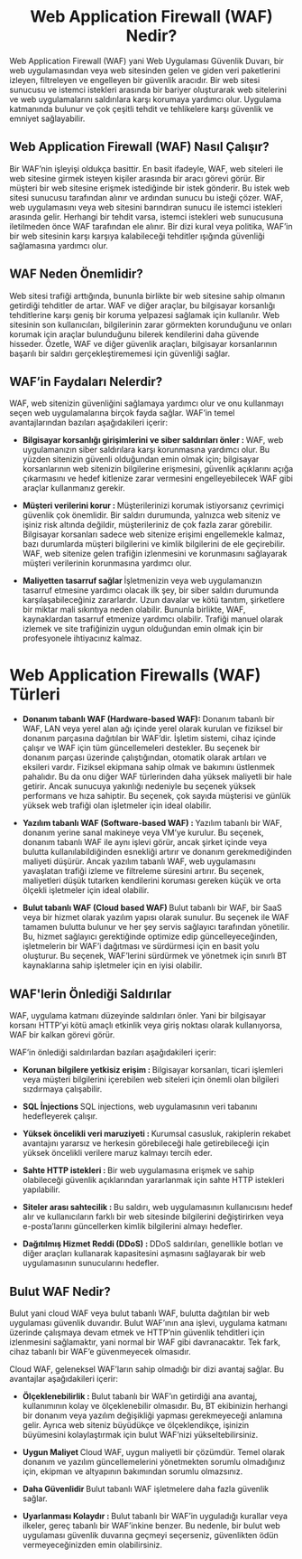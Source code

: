 <h1 align="center"> Web Application Firewall (WAF) Nedir? </h1>
Web Application Firewall (WAF) yani Web Uygulaması Güvenlik Duvarı, bir web uygulamasından veya web sitesinden gelen ve giden veri paketlerini izleyen, 
filtreleyen ve engelleyen bir güvenlik aracıdır. Bir web sitesi sunucusu ve istemci istekleri arasında bir bariyer oluşturarak web sitelerini ve web uygulamalarını saldırılara karşı korumaya yardımcı olur.
Uygulama katmanında bulunur ve çok çeşitli tehdit ve tehlikelere karşı güvenlik ve emniyet sağlayabilir.

<h2> Web Application Firewall (WAF) Nasıl Çalışır? </h2>
Bir WAF’nin işleyişi oldukça basittir. En basit ifadeyle, WAF, web siteleri ile web sitesine girmek isteyen kişiler arasında bir aracı görevi görür.
Bir müşteri bir web sitesine erişmek istediğinde bir istek gönderir. Bu istek web sitesi sunucusu tarafından alınır ve ardından sunucu bu isteği çözer.
WAF, web uygulamasını veya web sitesini barındıran sunucu ile istemci istekleri arasında gelir. 
Herhangi bir tehdit varsa, istemci istekleri web sunucusuna iletilmeden önce WAF tarafından ele alınır.
Bir dizi kural veya politika, WAF’in bir web sitesinin karşı karşıya kalabileceği tehditler ışığında güvenliği sağlamasına yardımcı olur.

<h2> WAF Neden Önemlidir? </h2>
Web sitesi trafiği arttığında, bununla birlikte bir web sitesine sahip olmanın getirdiği tehditler de artar.
WAF ve diğer araçlar, bu bilgisayar korsanlığı tehditlerine karşı geniş bir koruma yelpazesi sağlamak için kullanılır. 
Web sitesinin son kullanıcıları, bilgilerinin zarar görmekten korunduğunu ve onları korumak için araçlar bulunduğunu bilerek kendilerini daha güvende hisseder.
Özetle, WAF ve diğer güvenlik araçları, bilgisayar korsanlarının başarılı bir saldırı gerçekleştirememesi için güvenliği sağlar.

<h2> WAF’in Faydaları Nelerdir? </h2>
WAF, web sitenizin güvenliğini sağlamaya yardımcı olur ve onu kullanmayı seçen web uygulamalarına birçok fayda sağlar.
WAF’in temel avantajlarından bazıları aşağıdakileri içerir:

<ul> <li> <b> Bilgisayar korsanlığı girişimlerini ve siber saldırıları önler : </b> WAF, web uygulamanızın siber saldırılara karşı korunmasına yardımcı olur. Bu yüzden sitenizin güvenli olduğundan emin olmak için; 
bilgisayar korsanlarının web sitenizin bilgilerine erişmesini, 
güvenlik açıklarını açığa çıkarmasını ve hedef kitlenize zarar vermesini engelleyebilecek WAF gibi araçlar kullanmanız gerekir. </li> </ul>

<ul> <li> <b> Müşteri verilerini korur : </b> Müşterilerinizi korumak istiyorsanız çevrimiçi güvenlik çok önemlidir. 
Bir saldırı durumunda, yalnızca web siteniz ve işiniz risk altında değildir, müşterileriniz de çok fazla zarar görebilir.
Bilgisayar korsanları sadece web sitenize erişimi engellemekle kalmaz, bazı durumlarda müşteri bilgilerini ve kimlik bilgilerini de ele geçirebilir. 
WAF, web sitenize gelen trafiğin izlenmesini ve korunmasını sağlayarak müşteri verilerinin korunmasına yardımcı olur. </li> </ul>

<ul> <li> <b> Maliyetten tasarruf sağlar </b> İşletmenizin veya web uygulamanızın tasarruf etmesine yardımcı olacak ilk şey, bir siber saldırı durumunda karşılaşabileceğiniz zararlardır. 
Uzun davalar ve kötü tanıtım, şirketlere bir miktar mali sıkıntıya neden olabilir. Bununla birlikte, WAF, kaynaklardan tasarruf etmenize yardımcı olabilir. 
Trafiği manuel olarak izlemek ve site trafiğinizin uygun olduğundan emin olmak için bir profesyonele ihtiyacınız kalmaz. </li> </ul>

<p></p>

<h1> Web Application Firewalls (WAF) Türleri </h1>

<ul> <li> <b> Donanım tabanlı WAF (Hardware-based WAF): </b> Donanım tabanlı bir WAF, LAN veya yerel alan ağı içinde yerel olarak kurulan ve fiziksel bir donanım parçasına dağıtılan bir WAF’dir. 
İşletim sistemi, cihaz içinde çalışır ve WAF için tüm güncellemeleri destekler. 
Bu seçenek bir donanım parçası üzerinde çalıştığından, otomatik olarak artıları ve eksileri vardır. 
Fiziksel ekipmana sahip olmak ve bakımını üstlenmek pahalıdır. Bu da onu diğer WAF türlerinden daha yüksek maliyetli bir hale getirir. 
Ancak sunucuya yakınlığı nedeniyle bu seçenek yüksek performans ve hıza sahiptir. 
Bu seçenek, çok sayıda müşterisi ve günlük yüksek web trafiği olan işletmeler için ideal olabilir. </li> </ul>

<ul> <li> <b> Yazılım tabanlı WAF (Software-based WAF) : </b> Yazılım tabanlı bir WAF, donanım yerine sanal makineye veya VM’ye kurulur. 
Bu seçenek, donanım tabanlı WAF ile aynı işlevi görür, ancak şirket içinde veya bulutta kullanılabildiğinden esnekliği artırır ve donanım gerekmediğinden maliyeti düşürür. 
Ancak yazılım tabanlı WAF, web uygulamasını yavaşlatan trafiği izleme ve filtreleme süresini artırır. 
Bu seçenek, maliyetleri düşük tutarken kendilerini koruması gereken küçük ve orta ölçekli işletmeler için ideal olabilir. </li> </ul>

<ul> <li> <b> Bulut tabanlı WAF (Cloud based WAF) </b> Bulut tabanlı bir WAF, bir SaaS veya bir hizmet olarak yazılım yapısı olarak sunulur. Bu seçenek ile WAF tamamen bulutta bulunur ve her şey servis sağlayıcı tarafından yönetilir. 
Bu, hizmet sağlayıcı gerektiğinde optimize edip güncelleyeceğinden, işletmelerin bir WAF’i dağıtması ve sürdürmesi için en basit yolu oluşturur. 
Bu seçenek, WAF’lerini sürdürmek ve yönetmek için sınırlı BT kaynaklarına sahip işletmeler için en iyisi olabilir. </li> </ul>

<p></p>

<h2> WAF'lerin Önlediği Saldırılar </h2>
WAF, uygulama katmanı düzeyinde saldırıları önler. Yani bir bilgisayar korsanı HTTP’yi kötü amaçlı etkinlik veya giriş noktası olarak kullanıyorsa, WAF bir kalkan görevi görür.

WAF’in önlediği saldırılardan bazıları aşağıdakileri içerir:

<ul> <li> <b> Korunan bilgilere yetkisiz erişim : </b> Bilgisayar korsanları, ticari işlemleri veya müşteri bilgilerini içerebilen web siteleri için önemli olan bilgileri sızdırmaya çalışabilir. </li> </ul>

<ul> <li> <b> SQL İnjections </b> SQL injections, web uygulamasının veri tabanını hedefleyerek çalışır. </li> </ul>

<ul> <li> <b> Yüksek öncelikli veri maruziyeti : </b> Kurumsal casusluk, rakiplerin rekabet avantajını yararsız ve herkesin görebileceği hale getirebileceği için yüksek öncelikli verilere maruz kalmayı tercih eder. </li> </ul>

<ul> <li> <b> Sahte HTTP istekleri :  </b> Bir web uygulamasına erişmek ve sahip olabileceği güvenlik açıklarından yararlanmak için sahte HTTP istekleri yapılabilir. </li> </ul>

<ul> <li> <b> Siteler arası sahtecilik : </b> Bu saldırı, web uygulamasının kullanıcısını hedef alır ve kullanıcıların farklı bir web sitesinde bilgilerini değiştirirken veya e-posta’larını güncellerken kimlik bilgilerini almayı hedefler. </li> </ul>

<ul> <li> <b> Dağıtılmış Hizmet Reddi (DDoS) :  </b> DDoS saldırıları, genellikle botları ve diğer araçları kullanarak kapasitesini aşmasını sağlayarak bir web uygulamasının sunucularını hedefler. </li> </ul>

<p></p>

<h2> Bulut WAF Nedir? </h2>
Bulut yani cloud WAF veya bulut tabanlı WAF, bulutta dağıtılan bir web uygulaması güvenlik duvarıdır. 
Bulut WAF’ının ana işlevi, uygulama katmanı üzerinde çalışmaya devam etmek ve HTTP’nin güvenlik tehditleri için izlenmesini sağlamaktır, yani normal bir WAF gibi davranacaktır. 
Tek fark, cihaz tabanlı bir WAF’e güvenmeyecek olmasıdır.

Cloud WAF, geleneksel WAF’ların sahip olmadığı bir dizi avantaj sağlar. Bu avantajlar aşağıdakileri içerir:

<ul> <li> <b> Ölçeklenebilirlik : </b> Bulut tabanlı bir WAF’ın getirdiği ana avantaj, kullanımının kolay ve ölçeklenebilir olmasıdır. 
Bu, BT ekibinizin herhangi bir donanım veya yazılım değişikliği yapması gerekmeyeceği anlamına gelir. 
Ayrıca web siteniz büyüdükçe ve ölçeklendikçe, işinizin büyümesini kolaylaştırmak için bulut WAF’nizi yükseltebilirsiniz. </li> </ul>

<ul> <li> <b> Uygun Maliyet </b> Cloud WAF, uygun maliyetli bir çözümdür. Temel olarak donanım ve yazılım güncellemelerini yönetmekten sorumlu olmadığınız için, ekipman ve altyapının bakımından sorumlu olmazsınız. </li> </ul>

<ul> <li> <b> Daha Güvenlidir </b> Bulut tabanlı WAF işletmelere daha fazla güvenlik sağlar. </li> </ul>

<ul> <li> <b> Uyarlanması Kolaydır :  </b> Bulut tabanlı bir WAF’in uyguladığı kurallar veya ilkeler, gereç tabanlı bir WAF’inkine benzer. 
Bu nedenle, bir bulut web uygulaması güvenlik duvarına geçmeyi seçerseniz, güvenlikten ödün vermeyeceğinizden emin olabilirsiniz. </li> </ul>
